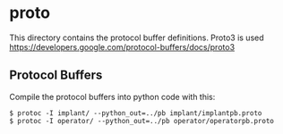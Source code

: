 # proto

This directory contains the protocol buffer definitions.
Proto3 is used https://developers.google.com/protocol-buffers/docs/proto3

## Protocol Buffers
Compile the protocol buffers into python code with this:
```
$ protoc -I implant/ --python_out=../pb implant/implantpb.proto
$ protoc -I operator/ --python_out=../pb operator/operatorpb.proto
```

